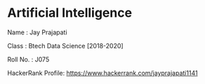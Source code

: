 # Artificial Intelligence

Name : Jay Prajapati

Class : Btech Data Science [2018-2020]

Roll No. : J075

HackerRank Profile: https://www.hackerrank.com/jayprajapati1141

